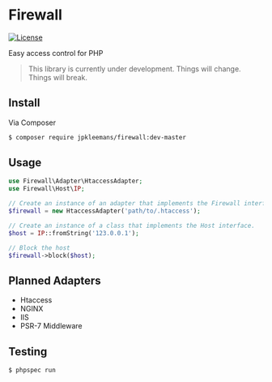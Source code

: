 # Firewall

[![License](https://img.shields.io/badge/license-MIT-brightgreen.svg)](LICENSE.md)

Easy access control for PHP

> This library is currently under development. Things will change. Things will break.

## Install

Via Composer

``` bash
$ composer require jpkleemans/firewall:dev-master
```

## Usage

``` php
use Firewall\Adapter\HtaccessAdapter;
use Firewall\Host\IP;

// Create an instance of an adapter that implements the Firewall interface.
$firewall = new HtaccessAdapter('path/to/.htaccess');

// Create an instance of a class that implements the Host interface.
$host = IP::fromString('123.0.0.1');

// Block the host
$firewall->block($host);
```

## Planned Adapters

- Htaccess
- NGINX
- IIS
- PSR-7 Middleware

## Testing

``` bash
$ phpspec run
```

